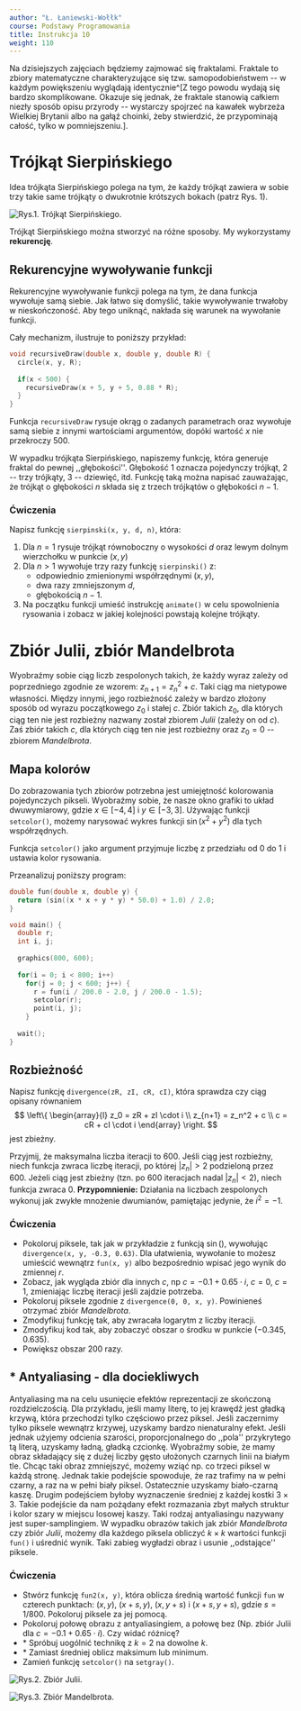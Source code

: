 ```yaml
---
author: "Ł. Łaniewski-Wołłk"
course: Podstawy Programowania
title: Instrukcja 10
weight: 110
---
```


Na dzisiejszych zajęciach będziemy zajmować się fraktalami.
Fraktale to zbiory matematyczne charakteryzujące się tzw. samopodobieństwem -- w każdym powiększeniu wyglądają identycznie^[Z tego powodu wydają się bardzo skomplikowane. Okazuje się jednak, że fraktale stanowią całkiem niezły sposób opisu przyrody -- wystarczy spojrzeć na kawałek wybrzeża Wielkiej Brytanii albo na gałąź choinki, żeby stwierdzić, że przypominają całość, tylko w pomniejszeniu.].

# Trójkąt Sierpińskiego

Idea trójkąta Sierpińskiego polega na tym, że każdy trójkąt zawiera w sobie trzy takie same trójkąty o dwukrotnie krótszych bokach (patrz Rys. 1).

![Rys.1. Trójkąt Sierpińskiego.](figures/info1/trojkatSierpinskiego.png "Trójkąt Sierpińskiego.")

Trójkąt Sierpińskiego można stworzyć na różne sposoby.
My wykorzystamy **rekurencję**.

## Rekurencyjne wywoływanie funkcji

Rekurencyjne wywoływanie funkcji polega na tym, że dana funkcja wywołuje samą siebie.
Jak łatwo się domyślić, takie wywoływanie trwałoby w nieskończoność.
Aby tego uniknąć, nakłada się warunek na wywołanie funkcji.

Cały mechanizm, ilustruje to poniższy przykład:
```c++
void recursiveDraw(double x, double y, double R) {
  circle(x, y, R);
  
  if(x < 500) {
    recursiveDraw(x + 5, y + 5, 0.88 * R);
  }
}
```

Funkcja `recursiveDraw` rysuje okrąg o zadanych parametrach oraz wywołuje samą siebie z innymi wartościami argumentów, dopóki wartość $x$ nie przekroczy $500$.

W wypadku trójkąta Sierpińskiego, napiszemy funkcję, która generuje fraktal do pewnej ,,głębokości''.
Głębokość $1$ oznacza pojedynczy trójkąt, $2$ -- trzy trójkąty, $3$ -- dziewięć, itd.
Funkcję taką można napisać zauważając, że trójkąt o głębokości $n$ składa się z trzech trójkątów o głębokości $n - 1$.

### Ćwiczenia

Napisz funkcję `sierpinski(x, y, d, n)`, która:

1. Dla $n = 1$ rysuje trójkąt równoboczny o wysokości $d$ oraz lewym dolnym wierzchołku w punkcie $(x, y)$
2. Dla $n > 1$ wywołuje trzy razy funkcję `sierpinski()` z:
    - odpowiednio zmienionymi współrzędnymi $(x, y)$,
    - dwa razy zmniejszonym $d$,
    - głębokością $n - 1$.
3. Na początku funkcji umieść instrukcję `animate()` w celu spowolnienia rysowania i zobacz w jakiej kolejności powstają kolejne trójkąty.

# Zbiór Julii, zbiór Mandelbrota

Wyobraźmy sobie ciąg liczb zespolonych takich, że każdy wyraz zależy od poprzedniego zgodnie ze wzorem: $z_{n+1} = z_n^2 + c$.
Taki ciąg ma nietypowe własności.
Między innymi, jego rozbieżność zależy w bardzo złożony sposób od wyrazu początkowego $z_0$ i stałej $c$.
Zbiór takich $z_0$, dla których ciąg ten nie jest rozbieżny nazwany został zbiorem *Julii* (zależy on od $c$).
Zaś zbiór takich $c$, dla których ciąg ten nie jest rozbieżny oraz $z_0 = 0$ -- zbiorem *Mandelbrota*.

## Mapa kolorów

Do zobrazowania tych zbiorów potrzebna jest umiejętność kolorowania pojedynczych pikseli.
Wyobraźmy sobie, że nasze okno grafiki to układ dwuwymiarowy, gdzie $x \in [-4, 4]$ i $y \in [-3, 3]$.
Używając funkcji `setcolor()`, możemy narysować wykres funkcji $\sin(x^2 + y^2)$ dla tych współrzędnych.

Funkcja `setcolor()` jako argument przyjmuje liczbę z przedziału od $0$ do $1$ i ustawia kolor rysowania.

Przeanalizuj poniższy program:
```c++
double fun(double x, double y) {
  return (sin((x * x + y * y) * 50.0) + 1.0) / 2.0;
}

void main() {
  double r;
  int i, j;
  
  graphics(800, 600);
  
  for(i = 0; i < 800; i++)
    for(j = 0; j < 600; j++) {
      r = fun(i / 200.0 - 2.0, j / 200.0 - 1.5);
      setcolor(r);
      point(i, j);
    }
    
  wait();
}
```

## Rozbieżność

Napisz funkcję `divergence(zR, zI, cR, cI)`, która sprawdza czy ciąg opisany równaniem
$$
\left\{
\begin{array}{l}
z_0 = zR + zI \cdot i \\
z_{n+1} = z_n^2 + c \\
c = cR + cI \cdot i 
\end{array}
\right.
$$
jest zbieżny.

Przyjmij, że maksymalna liczba iteracji to $600$.
Jeśli ciąg jest rozbieżny, niech funkcja zwraca liczbę iteracji, po której $|z_n| > 2$ podzieloną przez $600$.
Jeżeli ciąg jest zbieżny (tzn. po $600$ iteracjach nadal $|z_n| < 2$), niech funkcja zwraca $0$.
**Przypomnienie:** Działania na liczbach zespolonych wykonuj jak zwykłe mnożenie dwumianów, pamiętając jedynie, że $i^2 = -1$.

### Ćwiczenia

- Pokoloruj piksele, tak jak w przykładzie z funkcją $\sin()$, wywołując `divergence(x, y, -0.3, 0.63)`. Dla ułatwienia, wywołanie to możesz umieścić wewnątrz `fun(x, y)` albo bezpośrednio wpisać jego wynik do zmiennej $r$.
- Zobacz, jak wygląda zbiór dla innych $c$, np $c = -0.1 + 0.65 \cdot i$, $c = 0$, $c = 1$, zmieniając liczbę iteracji jeśli zajdzie potrzeba.
- Pokoloruj piksele zgodnie z `divergence(0, 0, x, y)`.
Powinieneś otrzymać zbiór *Mandelbrota*.
- Zmodyfikuj funkcję tak, aby zwracała logarytm z liczby iteracji.
- Zmodyfikuj kod tak, aby zobaczyć obszar o środku w punkcie $(-0.345, 0.635)$.
- Powiększ obszar $200$ razy.

## \* Antyaliasing - dla dociekliwych

Antyaliasing ma na celu usunięcie efektów reprezentacji ze skończoną rozdzielczością.
Dla przykładu, jeśli mamy literę, to jej krawędź jest gładką krzywą, która przechodzi tylko częściowo przez piksel.
Jeśli zaczernimy tylko piksele wewnątrz krzywej, uzyskamy bardzo nienaturalny efekt.
Jeśli jednak użyjemy odcienia szarości, proporcjonalnego do ,,pola'' przykrytego tą literą, uzyskamy ładną, gładką czcionkę.
Wyobraźmy sobie, że mamy obraz składający się z dużej liczby gęsto ułożonych czarnych linii na białym tle.
Chcąc taki obraz zmniejszyć, możemy wziąć np. co trzeci piksel w każdą stronę.
Jednak takie podejście spowoduje, że raz trafimy na w pełni czarny, a raz na w pełni biały piksel.
Ostatecznie uzyskamy biało-czarną kaszę.
Drugim podejściem byłoby wyznaczenie średniej z każdej kostki $3 \times 3$.
Takie podejście da nam pożądany efekt rozmazania zbyt małych struktur i kolor szary w miejscu losowej kaszy.
Taki rodzaj antyaliasingu nazywany jest super-samplingiem.
W wypadku obrazów takich jak zbiór *Mandelbrota* czy zbiór *Julii*, możemy dla każdego piksela obliczyć $k \times k$ wartości funkcji `fun()` i uśrednić wynik.
Taki zabieg wygładzi obraz i usunie ,,odstające'' piksele.

### Ćwiczenia

- Stwórz funkcję `fun2(x, y)`, która oblicza średnią wartość funkcji `fun` w czterech punktach: $(x, y)$, $(x + s, y)$, $(x, y + s)$ i $(x + s, y + s)$, gdzie $s = 1/800$.
Pokoloruj piksele za jej pomocą.
- Pokoloruj połowę obrazu z antyaliasingiem, a połowę bez
(Np. zbiór Julii dla $c = -0.1 + 0.65 \cdot i$).
Czy widać różnicę?
- \* Spróbuj uogólnić technikę z $k = 2$ na dowolne $k$.
- \* Zamiast średniej oblicz maksimum lub minimum.
- Zamień funkcję `setcolor()` na `setgray()`.

![Rys.2. Zbiór Julii.](figures/info1/julia.png "Zbiór Julii.")

![Rys.3. Zbiór Mandelbrota.](figures/info1/mandelbrot.png "Zbiór Mandelbrota.")

